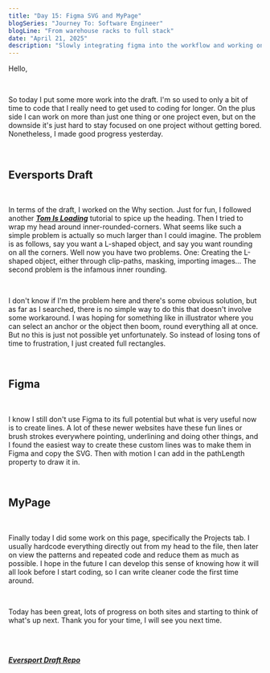```yaml
---
title: "Day 15: Figma SVG and MyPage"
blogSeries: "Journey To: Software Engineer"
blogLine: "From warehouse racks to full stack"
date: "April 21, 2025"
description: "Slowly integrating figma into the workflow and working on my page."
---
```


Hello,

<br>

So today I put some more work into the draft. I'm so used to only a bit of time to code that I really need to get used to coding for longer. On the plus side I can work on more than just one thing or one project even, but on the downside it's just hard to stay focused on one project without getting bored. Nonetheless, I made good progress yesterday.

<br>

## Eversports Draft

<br>

In terms of the draft, I worked on the Why section. Just for fun, I followed another **_[Tom Is Loading](https://www.youtube.com/watch?v=blUpQMJjObE)_** tutorial to spice up the heading. Then I tried to wrap my head around inner-rounded-corners. What seems like such a simple problem is actually so much larger than I could imagine. The problem is as follows, say you want a L-shaped object, and say you want rounding on all the corners. Well now you have two problems. One: Creating the L-shaped object, either through clip-paths, masking, importing images... The second problem is the infamous inner rounding.  

<br>

I don't know if I'm the problem here and there's some obvious solution, but as far as I searched, there is no simple way to do this that doesn't involve some workaround. I was hoping for something like in illustrator where you can select an anchor or the object then boom, round everything all at once. But no this is just not possible yet unfortunately. So instead of losing tons of time to frustration, I just created full rectangles. 

<br>

## Figma

<br>

I know I still don't use Figma to its full potential but what is very useful now is to create lines. A lot of these newer websites have these fun lines or brush strokes everywhere pointing, underlining and doing other things, and I found the easiest way to create these custom lines was to make them in Figma and copy the SVG. Then with motion I can add in the pathLength property to draw it in.

<br>

## MyPage

<br>

Finally today I did some work on this page, specifically the Projects tab. I usually hardcode everything directly out from my head to the file, then later on view the patterns and repeated code and reduce them as much as possible. I hope in the future I can develop this sense of knowing how it will all look before I start coding, so I can write cleaner code the first time around.

<br>

Today has been great, lots of progress on both sites and starting to think of what's up next. Thank you for your time, I will see you next time.

<br>
<br>

**_[Eversport Draft Repo](https://github.com/scottyjoppy/eversports-draft)_**
